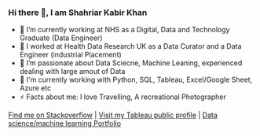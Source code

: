 ### Hi there 👋, I am Shahriar Kabir Khan

- 🌱 I’m currently working at NHS as a Digital, Data and Technology Graduate (Data Engineer)
- 🔭 I worked at Health Data Research UK as a Data Curator and a Data Engineer (industrial Placement)
- 🌱 I’m passionate about Data Sciecne, Machine Leaning, experienced dealing with large amout of Data
- 🐍 I'm currently working with Python, SQL, Tableau, Excel/Google Sheet, Azure etc
- ⚡ Facts about me: I love Travelling, A recreational Photographer

[Find me on Stackoverflow](https://stackoverflow.com/users/9453613/shahriar-kabir-khan) | [Visit my Tableau public profile](https://public.tableau.com/app/profile/shahriar.kabir.kha) | [Data science/machine learning Portfolio](http://mskabirkhan.github.io)


<!--
**mskabirkhan/mskabirkhan** is a ✨ _special_ ✨ repository because its `README.md` (this file) appears on your GitHub profile.

Here are some ideas to get you started:

- 🔭 I’m currently working on ...
- 🌱 I’m currently learning ...
- 👯 I’m looking to collaborate on ...
- 🤔 I’m looking for help with ...
- 💬 Ask me about ...
- 📫 How to reach me: ...
- 😄 Pronouns: ...
- ⚡ Fun fact: ...
-->
